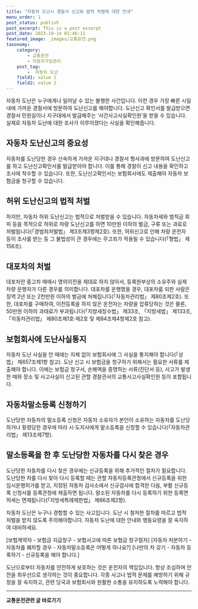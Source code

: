```yaml
---
title: "자동차 도난시 경찰서 신고와 법적 처벌에 대한 안내"
menu_order: 1
post_status: publish
post_excerpt: This is a post excerpt
post_date: 2023-10-14 01:46:11
featured_image: _images/교통운전.png
taxonomy:
    category:
        - 교통운전
        - 자동차구입관리
    post_tag:
        -  자동차 도난
    field1: value 1
    field2: value 2
---
```




자동차 도난은 누구에게나 일어날 수 있는 불행한 사건입니다. 이런 경우 가장 빠른 시일 내에 가까운 경찰서에 방문하여 도난신고를 해야합니다. 도난신고 확인서를 발급받으면 경찰서 민원실이나 지구대에서 발급해주는 ‘사건사고사실확인원’을 받을 수 있습니다. 실제로 자동차 도난에 대한 조사가 이루어졌다는 사실을 확인해줍니다.

## 자동차 도난신고의 중요성

자동차를 도난당한 경우 신속하게 가까운 지구대나 경찰서 형사과에 방문하여 도난신고를 하고 도난신고확인서를 발급받아야 합니다. 이를 통해 경찰이 신고 내용을 확인하고 조사에 착수할 수 있습니다. 또한, 도난신고확인서는 보험회사에도 제출해야 자동차 보험금을 청구할 수 있습니다.

## 허위 도난신고의 법적 처벌

하지만, 자동차 허위 도난신고는 법적으로 처벌받을 수 있습니다. 자동차세와 범칙금 회피 등을 목적으로 허위로 차량 도난신고를 하면 10만원 이하의 벌금, 구류 또는 과료로 처벌됩니다(「경범죄처벌법」 제3조제3항제2호). 또한, 허위신고로 인해 차량 운전자 등이 조사를 받는 등 그 불법성이 큰 경우에는 무고죄가 적용될 수 있습니다(「형법」 제156조).

## 대포차의 처벌

대포차란 중고차 매매시 명의이전을 제대로 하지 않아서, 등록원부상의 소유주와 실제 차량 운행자가 다른 경우를 의미합니다. 대포차를 운행했을 경우, 대포차를 되판 사람은 징역 2년 또는 2천만원 이하의 벌금에 처해집니다(「자동차관리법」 제80조제2호). 또한, 대포차를 구매하여, 이전등록을 하지 않은 운전자는 차량을 압류당하는 것은 물론, 50만원 이하의 과태료가 부과됩니다(「지방세징수법」 제33조, 「지방세법」 제133조, 「자동차관리법」 제80조제1호·제2호 및 제84조제4항제2호 참고).

## 보험회사에 도난사실통지

자동차 도난 사실을 안 때에는 지체 없이 보험회사에 그 사실을 통지해야 합니다(「상법」 제657조제1항 참고). 도난 신고 시 보험금을 청구하기 위해서는 필요한 서류를 제출해야 합니다. 이에는 보험금 청구서, 손해액을 증명하는 서류(진단서 등), 사고가 발생한 때와 장소 및 사고사실이 신고된 관할 경찰관서의 교통사고사실확인원 등이 포함됩니다.

## 자동차말소등록 신청하기

도난당한 자동차의 말소등록 신청은 자동차 소유자가 본인이 소유하는 자동차를 도난당하거나 횡령당한 경우에 따라 시·도지사에게 말소등록을 신청할 수 있습니다(「자동차관리법」 제13조제7항).

## 말소등록을 한 후 도난당한 자동차를 다시 찾은 경우

도난당한 자동차를 다시 찾은 경우에는 신규등록을 위해 추가적인 절차가 필요합니다. 도난당한 차를 다시 찾아 다시 등록할 때는 관할 자동차등록관청에서 신규등록을 위한 임시운행허가를 받고, 지정된 자동차 검사소에서 신규검사에 합격한 다음, 부활 신규등록 신청서를 등록관청에 제출하면 됩니다. 말소된 자동차를 다시 등록하기 위한 등록면허세는 면제됩니다(「지방세특례제한법」 제66조제2항).

자동차 도난은 누구나 경험할 수 있는 사고입니다. 도난 시 철저한 절차를 따르고 법적 처벌을 받지 않도록 주의해야합니다. 자동차 도난에 대한 안내와 행동요령을 잘 숙지하여 대비하세요.

[보험계약자 - 보험금 지급청구 - 보험사고에 따른 보험금 청구절차]
[자동차 처분하기 - 자동차를 폐차할 경우 - 자동차말소등록은 어떻게 하나요?]
[나만의 차 갖기 - 자동차 등록하기 - 신규등록을 해야 합니다.]

도난으로부터 자동차를 안전하게 보호하는 것은 운전자의 책임입니다. 항상 조심하며 안전을 최우선으로 생각하는 것이 중요합니다. 각종 사고나 법적 문제를 예방하기 위해 규정을 잘 숙지하고, 관련 당국과 보험회사와 원활한 소통을 유지하도록 노력해야 합니다.


<!-- wp:separator -->
<hr class="wp-block-separator has-alpha-channel-opacity"/>
<!-- /wp:separator -->
<!-- wp:group {"backgroundColor":"base","layout":{"type":"constrained"}} -->
<div class="wp-block-group has-base-background-color has-background"><!-- wp:paragraph {"align":"center","fontSize":"large"} -->
<p class="has-text-align-center has-large-font-size"><strong>교통운전관련 글 바로가기</strong></p>
<!-- /wp:paragraph -->


<!-- wp:latest-posts{"categories": [{"id": 1440, "count": 19, "description": "", "link": "https://uknowlaw.com/category/%ea%b5%90%ed%86%b5%ec%9a%b4%ec%a0%84/", "name": "교통운전", "slug": "교통운전", "taxonomy": "category", "parent": 0, "meta": [],"_links":{"self":[{"href":"https://uknowlaw.com/wp-
json/wp/v2/categories/1440"}],"collection":[{"href":"https://uknowlaw.com/wp-json/wp/v2/categories"}],"about":[{"href":"https://uknowlaw.com/wp-
json/wp/v2/taxonomies/category"}],"wp:post_type":[{"href":"https://uknowlaw.com/wp-json/wp/v2/posts?categories=
1440"}],"curies":[{"name":"wp","href":"https://api.w.org/{rel}","templated":true}]}}],"postsToShow":100,"excerptLength":28,"postLayout":"grid","columns":2,"featuredImageAlign":"left","featuredImageSizeSlug":"large","fontSize":"medium"} /-->
</div>
<!-- /wp:group -->
    